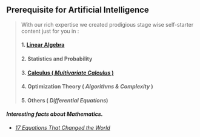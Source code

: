 
## Prerequisite for Artificial Intelligence
 

> With our rich expertise we created prodigious stage wise self-starter content just for you in :
>
>
> #### 1. [Linear Algebra](https://github.com/dprasadk/co-learning-lounge/tree/master/Technology/Artificial%20Intelligence/Maths/Prerequisite%20for%20AI/linear%20algebra)
> #### 2. Statistics and Probability
> #### 3. [Calculus ( *Multivariate Calculus* )](https://github.com/dprasadk/co-learning-lounge/tree/master/Technology/Artificial%20Intelligence/Maths/Prerequisite%20for%20AI/calculus)
> #### 4. Optimization Theory ( *Algorithms & Complexity* )
> #### 5. Others ( *Differential Equations*)
> 

#### *Interesting facts about Mathematics.*
- *[17 Equations That Changed the World](https://medium.com/however-mathematics/17-equations-that-changed-the-world-a043a8c24022)*